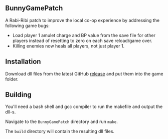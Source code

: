 ## BunnyGamePatch

A Rabi-Ribi patch to improve the local co-op experience by addressing the following game bugs:

- Load player 1 amulet charge and BP value from the save file for other players instead of resetting to zero on each save reload/game over.
- Killing enemies now heals all players, not just player 1.

## Installation

Download dll files from the latest GitHub [release](https://github.com/Sinamer/BunnyGamePatch/releases/latest) and put them into the game folder.

## Building

You'll need a bash shell and gcc compiler to run the makefile and output the dll-s.

Navigate to the `BunnyGamePatch` directory and run `make`.

The `build` directory will contain the resulting dll files.